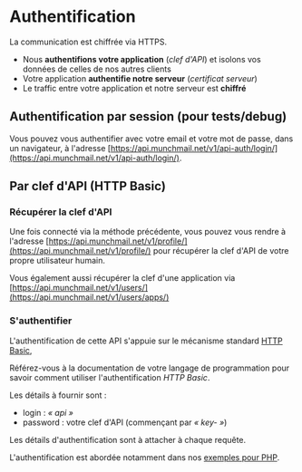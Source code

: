 Authentification
================

La communication est chiffrée via HTTPS.

* Nous **authentifions votre application** (*clef d'API*) et isolons vos données
  de celles de nos autres clients
* Votre application **authentifie notre serveur** (*certificat serveur*)
* Le traffic entre votre application et notre serveur est **chiffré**

## Authentification par session (pour tests/debug)

Vous pouvez vous authentifier avec votre email et votre mot de passe, dans un
navigateur, à l'adresse
[https://api.munchmail.net/v1/api-auth/login/](https://api.munchmail.net/v1/api-auth/login/).

## Par clef d'API (HTTP Basic)

### Récupérer la clef d'API

Une fois connecté via la méthode précédente, vous pouvez vous rendre à l'adresse
[https://api.munchmail.net/v1/profile/](https://api.munchmail.net/v1/profile/)
pour récupérer la clef d'API de votre propre utilisateur humain.

Vous également aussi récupérer la clef d'une application via
[https://api.munchmail.net/v1/users/](https://api.munchmail.net/v1/users/apps/)

### S'authentifier

L'authentification de cette API s'appuie sur le mécanisme standard
[HTTP Basic](https://fr.wikipedia.org/wiki/Authentification_HTTP#M.C3.A9thode_Basic),

Référez-vous à la documentation de votre langage de programmation pour savoir
comment utiliser l'authentification *HTTP Basic*.

Les détails à fournir sont :

* login : *« api »*
* password : votre clef d'API (commençant par *« key- »*)

Les détails d'authentification sont à attacher à chaque requête.

L'authentification est abordée notamment dans nos
[exemples pour PHP](/exemples/php/).
